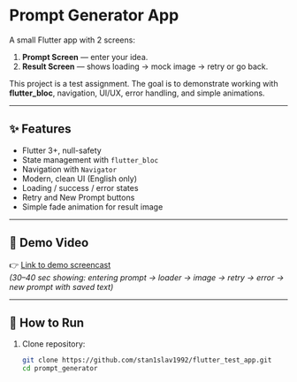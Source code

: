 # Prompt Generator App

A small Flutter app with 2 screens:  
1. **Prompt Screen** — enter your idea.  
2. **Result Screen** — shows loading → mock image → retry or go back.  

This project is a test assignment. The goal is to demonstrate working with **flutter_bloc**, navigation, UI/UX, error handling, and simple animations.

---

## ✨ Features
- Flutter 3+, null-safety  
- State management with `flutter_bloc`  
- Navigation with `Navigator`  
- Modern, clean UI (English only)  
- Loading / success / error states  
- Retry and New Prompt buttons  
- Simple fade animation for result image  

---

## 🎥 Demo Video
👉 [Link to demo screencast](https://youtube.com/shorts/WvAColz_js4?feature=share)  
*(30–40 sec showing: entering prompt → loader → image → retry → error → new prompt with saved text)*

---

## 🚀 How to Run

1. Clone repository:
   ```bash
   git clone https://github.com/stan1slav1992/flutter_test_app.git
   cd prompt_generator
